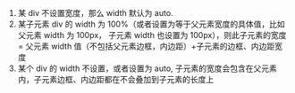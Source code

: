 1. 某 div 不设置宽度，那么 width 默认为 auto.
2. 某子元素 div 的 width 为 100%（或者设置为等于父元素宽度的具体值，比如父元素 width 为 100px，
   子元素 width 也设置为 100px），则此子元素的宽度 = 父元素 width 值（不包括父元素边框，内边距）+子元素的边框、内边距宽度
3. 某个 div 的 width 不设置，或者设置为 auto, 子元素的宽度会包含在父元素内，子元素边框、内边距都在不会叠加到子元素的长度上
